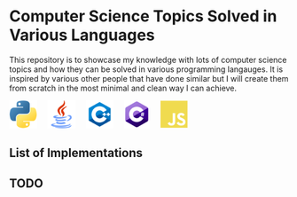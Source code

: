 # Computer Science Topics Solved in Various Languages
This repository is to showcase my knowledge with lots of computer science topics and how they can be solved in various programming langauges. It is inspired by various other people that have done similar but I will create them from scratch in the most minimal and clean way I can achieve.

<p align="left">
    <img height="50" src="Images/python-logo.png" alt="python" style="margin-right: 15px">
    <img height="50" src="Images/java-logo.png" alt="go" style="margin-right: 15px"/>
    <img height="50" src="Images/c++-logo.png" alt="python" style="margin-right: 15px"/>
    <img height="50" src="Images/c-sharp-logo.png" alt="python" style="margin-right: 15px"/>
    <img height="50" src="Images/javascript-logo.png" alt="python" style="margin-right: 15px"/>
</p>

## List of Implementations

## TODO